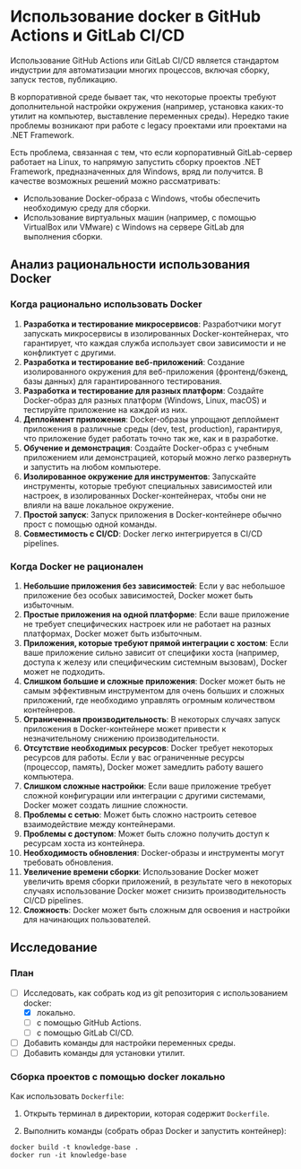 # Использование docker в GitHub Actions и GitLab CI/CD

Использование GitHub Actions или GitLab CI/CD является стандартом индустрии для автоматизации многих процессов, включая сборку, запуск тестов, публикацию.

В корпоративной среде бывает так, что некоторые проекты требуют дополнительной настройки окружения (например, установка каких-то утилит на компьютер, выставление переменных среды). Нередко такие проблемы возникают при работе с legacy проектами или проектами на .NET Framework.

Есть проблема, связанная с тем, что если корпоративный GitLab-сервер работает на Linux, то напрямую запустить сборку проектов .NET Framework, предназначенных для Windows, вряд ли получится. В качестве возможных решений можно рассматривать:

- Использование Docker-образа с Windows, чтобы обеспечить необходимую среду для сборки.
- Использование виртуальных машин (например, с помощью VirtualBox или VMware) с Windows на сервере GitLab для выполнения сборки.

## Анализ рациональности использования Docker

### Когда рационально использовать Docker

1. **Разработка и тестирование микросервисов**: Разработчики могут запускать микросервисы в изолированных Docker-контейнерах, что гарантирует, что каждая служба использует свои зависимости и не конфликтует с другими.
2. **Разработка и тестирование веб-приложений**: Создание изолированного окружения для веб-приложения (фронтенд/бэкенд, базы данных) для гарантированного тестирования.
3. **Разработка и тестирование для разных платформ**: Создайте Docker-образ для разных платформ (Windows, Linux, macOS) и тестируйте приложение на каждой из них.
4. **Деплоймент приложения**: Docker-образы упрощают деплоймент приложения в различные среды (dev, test, production), гарантируя, что приложение будет работать точно так же, как и в разработке.
5. **Обучение и демонстрация**: Создайте Docker-образ с учебным приложением или демонстрацией, который можно легко развернуть и запустить на любом компьютере.
6. **Изолированное окружение для инструментов**: Запускайте инструменты, которые требуют специальных зависимостей или настроек, в изолированных Docker-контейнерах, чтобы они не влияли на ваше локальное окружение.
8. **Простой запуск**: Запуск приложения в Docker-контейнере обычно прост с помощью одной команды.
9. **Совместимость с CI/CD**: Docker легко интегрируется в CI/CD pipelines.

### Когда Docker не рационален

1. **Небольшие приложения без зависимостей**: Если у вас небольшое приложение без особых зависимостей, Docker может быть избыточным.
2. **Простые приложения на одной платформе**: Если ваше приложение не требует специфических настроек или не работает на разных платформах, Docker может быть избыточным.
3. **Приложения, которые требуют прямой интеграции с хостом**: Если ваше приложение сильно зависит от специфики хоста (например, доступа к железу или специфическим системным вызовам), Docker может не подходить.
4. **Слишком большие и сложные приложения**: Docker может быть не самым эффективным инструментом для очень больших и сложных приложений, где необходимо управлять огромным количеством контейнеров.
5. **Ограниченная производительность**: В некоторых случаях запуск приложения в Docker-контейнере может привести к незначительному снижению производительности.
6. **Отсутствие необходимых ресурсов**: Docker требует некоторых ресурсов для работы. Если у вас ограниченные ресурсы (процессор, память), Docker может замедлить работу вашего компьютера.
7. **Слишком сложные настройки**: Если ваше приложение требует сложной конфигурации или интеграции с другими системами, Docker может создать лишние сложности.
8. **Проблемы с сетью**: Может быть сложно настроить сетевое взаимодействие между контейнерами.
9. **Проблемы с доступом**: Может быть сложно получить доступ к ресурсам хоста из контейнера.
10. **Необходимость обновления**: Docker-образы и инструменты могут требовать обновления.
11. **Увеличение времени сборки**: Использование Docker может увеличить время сборки приложений, в результате чего в некоторых случаях использование Docker может снизить производительность CI/CD pipelines.
12. **Сложность**: Docker может быть сложным для освоения и настройки для начинающих пользователей.

## Исследование

### План

- [ ] Исследовать, как собрать код из git репозитория с использованием docker:
    - [x] локально.
    - [ ] с помощью GitHub Actions.
    - [ ] с помощью GitLab CI/CD.
- [ ] Добавить команды для настройки переменных среды.
- [ ] Добавить команды для установки утилит.

### Сборка проектов с помощью docker локально

Как использовать `Dockerfile`:

1. Открыть терминал в директории, которая содержит `Dockerfile`.

2. Выполнить команды (собрать образ Docker и запустить контейнер):

```
docker build -t knowledge-base .
docker run -it knowledge-base
```
